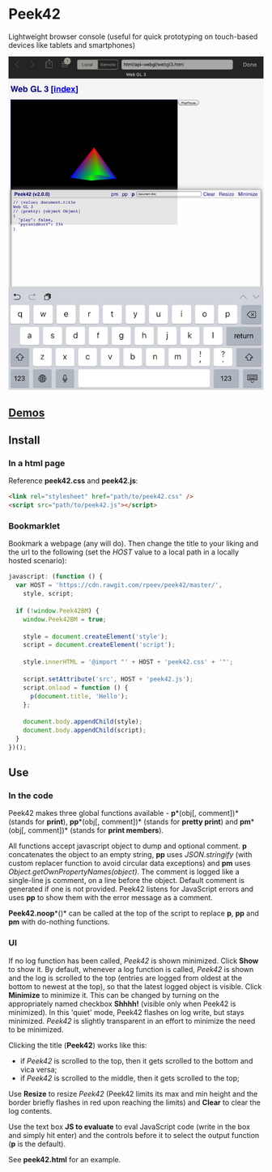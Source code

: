 # Peek42

Lightweight browser console (useful for quick prototyping on touch-based devices like tablets and smartphones)

![Screenshot](./screenshot.png)

## [Demos](https://rpeev.github.io/peek42/)

## Install

### In a html page

Reference **peek42.css** and **peek42.js**:  

```html
<link rel="stylesheet" href="path/to/peek42.css" />  
<script src="path/to/peek42.js"></script>
```

### Bookmarklet

Bookmark a webpage (any will do). Then change the title to your liking and the url to the following (set the *HOST* value to a local path in a locally hosted scenario):

```javascript
javascript: (function () {
  var HOST = 'https://cdn.rawgit.com/rpeev/peek42/master/',
    style, script;

  if (!window.Peek42BM) {
    window.Peek42BM = true;

    style = document.createElement('style');
    script = document.createElement('script');

    style.innerHTML = '@import "' + HOST + 'peek42.css' + '"';

    script.setAttribute('src', HOST + 'peek42.js');
    script.onload = function () {
      p(document.title, 'Hello');
    };

    document.body.appendChild(style);
    document.body.appendChild(script);
  }
})();
```

## Use

### In the code

Peek42 makes three global functions available - **p***(obj[, comment])* (stands for **print**), **pp***(obj[, comment])* (stands for **pretty print**) and **pm***(obj[, comment])* (stands for **print members**).

All functions accept javascript object to dump and optional comment. **p** concatenates the object to an empty string, **pp** uses *JSON.stringify* (with custom replacer function to avoid circular data exceptions) and **pm** uses *Object.getOwnPropertyNames(object)*. The comment is logged like a single-line js comment, on a line before the object. Default comment is generated if one is not provided. Peek42 listens for JavaScript errors and uses **pp** to show them with the error message as a comment.

**Peek42.noop***()* can be called at the top of the script to replace **p**, **pp** and **pm** with do-nothing functions.

### UI

If no log function has been called, *Peek42* is shown minimized. Click **Show** to show it. By default, whenever a log function is called, *Peek42* is shown and the log is scrolled to the top (entries are logged from oldest at the bottom to newest at the top), so that the latest logged object is visible. Click **Minimize** to minimize it. This can be changed by turning on the appropriately named checkbox **Shhhh!** (visible only when Peek42 is minimized). In this 'quiet' mode, Peek42 flashes on log write, but stays minimized. *Peek42* is slightly transparent in an effort to minimize the need to be minimized.

Clicking the title (**Peek42**) works like this:

* if *Peek42* is scrolled to the top, then it gets scrolled to the bottom and vica versa;
* if *Peek42* is scrolled to the middle, then it gets scrolled to the top;

Use **Resize** to resize *Peek42* (Peek42 limits its max and min height and the border briefly flashes in red upon reaching the limits) and **Clear** to clear the log contents.

Use the text box **JS to evaluate** to eval JavaScript code (write in the box and simply hit enter) and the controls before it to select the output function (**p** is the default).

See **peek42.html** for an example.
